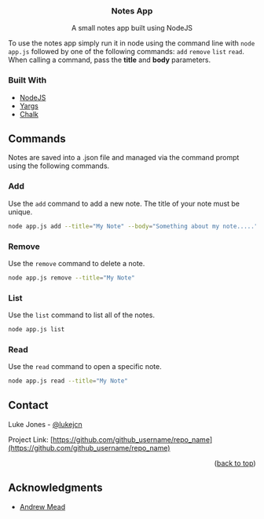 <div align="center">
<h3 align="center">Notes App</h3>

  <p align="center">
    A small notes app built using NodeJS
</div>



To use the notes app simply run it in node using the command line with `node app.js` followed by one of the following commands: `add` `remove` `list` `read`. When calling a command, pass the **title** and **body** parameters.

### Built With

* [NodeJS](https://nodejs.org/en/)
* [Yargs](https://www.npmjs.com/package/yargs)
* [Chalk](https://www.npmjs.com/package/chalk)

## Commands
Notes are saved into a .json file and managed via the command prompt using the following commands.

### Add
Use the `add` command to add a new note. The title of your note must be unique.
```sh
node app.js add --title="My Note" --body="Something about my note....."
```

### Remove
Use the `remove` command to delete a note.
```sh
node app.js remove --title="My Note"
```

### List
Use the `list` command to list all of the notes.
```sh
node app.js list
```

### Read
Use the `read` command to open a specific note.
```sh
node app.js read --title="My Note"
```

## Contact

Luke Jones - [@lukejcn](https://github.com/lukejcn)

Project Link: [https://github.com/github_username/repo_name](https://github.com/github_username/repo_name)

<p align="right">(<a href="#top">back to top</a>)</p>



<!-- ACKNOWLEDGMENTS -->
## Acknowledgments
* [Andrew Mead](mead.io)